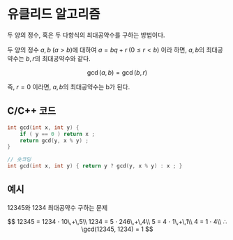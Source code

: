 # 유클리드 알고리즘

두 양의 정수, 혹은 두 다항식의 최대공약수를 구하는 방법이다. 

두 양의 정수 $a,\,b\;(a > b)$에 대하여 $a = bq + r\;(0 \le r < b)$ 이라 하면, $a,\,b$의 최대공약수는 $b,r$의 최대공약수와 같다. 

$$
    \gcd(a,\,b) = \gcd(b,\,r)
$$

즉, $r = 0$ 이라면, $a,\,b$의 최대공약수는 b가 된다.

## C/C++ 코드 
```C++
int gcd(int x, int y) { 
    if ( y == 0 ) return x ; 
    return gcd(y, x % y) ; 
}

// 숏코딩
int gcd(int x, int y) { return y ? gcd(y, x % y) : x ; }
```
## 예시 

12345와 1234 최대공약수 구하는 문제

$$
    12345 = 1234 ⋅ 10\,+\,5\\
    1234 = 5 ⋅ 246\,+\,4\\
    5 = 4 ⋅ 1\,+\,1\\
    4 = 1 ⋅ 4\\
    ∴ \gcd(12345, 1234) = 1
$$